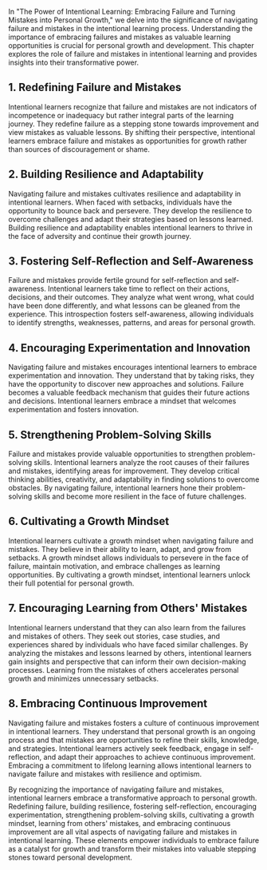 
In "The Power of Intentional Learning: Embracing Failure and Turning Mistakes into Personal Growth," we delve into the significance of navigating failure and mistakes in the intentional learning process. Understanding the importance of embracing failures and mistakes as valuable learning opportunities is crucial for personal growth and development. This chapter explores the role of failure and mistakes in intentional learning and provides insights into their transformative power.

1\. Redefining Failure and Mistakes
----------------------------------

Intentional learners recognize that failure and mistakes are not indicators of incompetence or inadequacy but rather integral parts of the learning journey. They redefine failure as a stepping stone towards improvement and view mistakes as valuable lessons. By shifting their perspective, intentional learners embrace failure and mistakes as opportunities for growth rather than sources of discouragement or shame.

2\. Building Resilience and Adaptability
---------------------------------------

Navigating failure and mistakes cultivates resilience and adaptability in intentional learners. When faced with setbacks, individuals have the opportunity to bounce back and persevere. They develop the resilience to overcome challenges and adapt their strategies based on lessons learned. Building resilience and adaptability enables intentional learners to thrive in the face of adversity and continue their growth journey.

3\. Fostering Self-Reflection and Self-Awareness
-----------------------------------------------

Failure and mistakes provide fertile ground for self-reflection and self-awareness. Intentional learners take time to reflect on their actions, decisions, and their outcomes. They analyze what went wrong, what could have been done differently, and what lessons can be gleaned from the experience. This introspection fosters self-awareness, allowing individuals to identify strengths, weaknesses, patterns, and areas for personal growth.

4\. Encouraging Experimentation and Innovation
---------------------------------------------

Navigating failure and mistakes encourages intentional learners to embrace experimentation and innovation. They understand that by taking risks, they have the opportunity to discover new approaches and solutions. Failure becomes a valuable feedback mechanism that guides their future actions and decisions. Intentional learners embrace a mindset that welcomes experimentation and fosters innovation.

5\. Strengthening Problem-Solving Skills
---------------------------------------

Failure and mistakes provide valuable opportunities to strengthen problem-solving skills. Intentional learners analyze the root causes of their failures and mistakes, identifying areas for improvement. They develop critical thinking abilities, creativity, and adaptability in finding solutions to overcome obstacles. By navigating failure, intentional learners hone their problem-solving skills and become more resilient in the face of future challenges.

6\. Cultivating a Growth Mindset
-------------------------------

Intentional learners cultivate a growth mindset when navigating failure and mistakes. They believe in their ability to learn, adapt, and grow from setbacks. A growth mindset allows individuals to persevere in the face of failure, maintain motivation, and embrace challenges as learning opportunities. By cultivating a growth mindset, intentional learners unlock their full potential for personal growth.

7\. Encouraging Learning from Others' Mistakes
---------------------------------------------

Intentional learners understand that they can also learn from the failures and mistakes of others. They seek out stories, case studies, and experiences shared by individuals who have faced similar challenges. By analyzing the mistakes and lessons learned by others, intentional learners gain insights and perspective that can inform their own decision-making processes. Learning from the mistakes of others accelerates personal growth and minimizes unnecessary setbacks.

8\. Embracing Continuous Improvement
-----------------------------------

Navigating failure and mistakes fosters a culture of continuous improvement in intentional learners. They understand that personal growth is an ongoing process and that mistakes are opportunities to refine their skills, knowledge, and strategies. Intentional learners actively seek feedback, engage in self-reflection, and adapt their approaches to achieve continuous improvement. Embracing a commitment to lifelong learning allows intentional learners to navigate failure and mistakes with resilience and optimism.

By recognizing the importance of navigating failure and mistakes, intentional learners embrace a transformative approach to personal growth. Redefining failure, building resilience, fostering self-reflection, encouraging experimentation, strengthening problem-solving skills, cultivating a growth mindset, learning from others' mistakes, and embracing continuous improvement are all vital aspects of navigating failure and mistakes in intentional learning. These elements empower individuals to embrace failure as a catalyst for growth and transform their mistakes into valuable stepping stones toward personal development.
